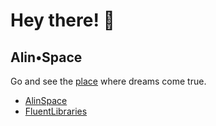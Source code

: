 # Hey there! 👋

## Alin•Space
  
Go and see the [place](https://alin.space) where dreams come true.
  
- [AlinSpace](https://github.com/onixion/AlinSpace)
- [FluentLibraries](https://github.com/onixion/FluentLibraries)
